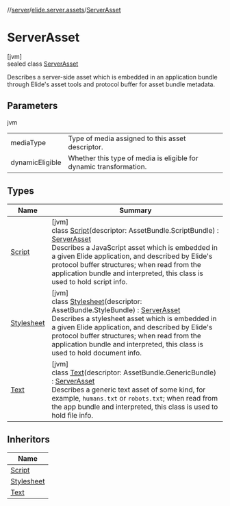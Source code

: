 //[server](../../../index.md)/[elide.server.assets](../index.md)/[ServerAsset](index.md)

# ServerAsset

[jvm]\
sealed class [ServerAsset](index.md)

Describes a server-side asset which is embedded in an application bundle through Elide's asset tools and protocol buffer for asset bundle metadata.

## Parameters

jvm

| | |
|---|---|
| mediaType | Type of media assigned to this asset descriptor. |
| dynamicEligible | Whether this type of media is eligible for dynamic transformation. |

## Types

| Name | Summary |
|---|---|
| [Script](-script/index.md) | [jvm]<br>class [Script](-script/index.md)(descriptor: AssetBundle.ScriptBundle) : [ServerAsset](index.md)<br>Describes a JavaScript asset which is embedded in a given Elide application, and described by Elide's protocol buffer structures; when read from the application bundle and interpreted, this class is used to hold script info. |
| [Stylesheet](-stylesheet/index.md) | [jvm]<br>class [Stylesheet](-stylesheet/index.md)(descriptor: AssetBundle.StyleBundle) : [ServerAsset](index.md)<br>Describes a stylesheet asset which is embedded in a given Elide application, and described by Elide's protocol buffer structures; when read from the application bundle and interpreted, this class is used to hold document info. |
| [Text](-text/index.md) | [jvm]<br>class [Text](-text/index.md)(descriptor: AssetBundle.GenericBundle) : [ServerAsset](index.md)<br>Describes a generic text asset of some kind, for example, `humans.txt` or `robots.txt`; when read from the app bundle and interpreted, this class is used to hold file info. |

## Inheritors

| Name |
|---|
| [Script](-script/index.md) |
| [Stylesheet](-stylesheet/index.md) |
| [Text](-text/index.md) |
